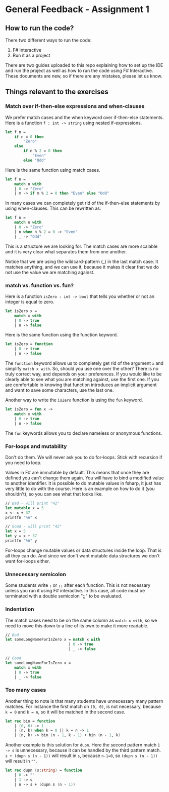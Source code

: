 # General Feedback - Assignment 1

## How to run the code?

There two different ways to run the code:
1. F# Interactive
2. Run it as a project

There are two guides uploaded to this repo explaining how to set up the IDE and run the project as well as how to run the code using F# Interactive. These documents are new, so if there are any mistakes, please let us know.

## Things relevant to the exercises

### Match over if-then-else expressions and when-clauses

We prefer match cases and the when keyword over if-then-else statements.
Here is a function `f : int -> string` using nested if-expressions.

```fsharp
let f n = 
    if n = 0 then 
        "Zero"
    else
        if n % 2 = 0 then
            "Even"
        else "Odd"
```

Here is the same function using match cases.

```fsharp
let f n =
    match n with
    | 0 -> "Zero"
    | m -> if m % 2 = 0 then "Even" else "Odd"
```

In many cases we can completely get rid of the if-then-else statements by using when-clauses. This can be rewritten as:

```fsharp
let f n =
    match n with
    | 0 -> "Zero"
    | n when n % 2 = 0 -> "Even"
    | _ -> "Odd"
```

This is a structure we are looking for. The match cases are more scalable and it is very clear what separates them from one another.

Notice that we are using the wildcard-pattern (_) in the last match case. It matches anything, and we can use it, because it makes it clear that we do not use the value we are matching against.

### match vs. function vs. fun?

Here is a function `isZero : int -> bool` that tells you whether or not an integer is equal to zero.

```fsharp
let isZero x = 
    match x with
    | 0 -> true
    | n -> false
```

Here is the same function using the function keyword.

```fsharp
let isZero = function
    | 0 -> true
    | n -> false
```

The `function` keyword allows us to completely get rid of the argument `x` and simplify `match x with`. So, should you use one over the other? There is no truly correct way, and depends on your preferences. If you would like to be clearly able to see what you are matching against, use the first one. If you are comfortable in knowing that function introduces an implicit argument and want to save some characters, use the last one.

Another way to write the `isZero` function is using the `fun` keyword.

```fsharp
let isZero = fun x ->
    match x with
    | 0 -> true
    | n -> false
```

The `fun` keywords allows you to declare nameless or anonymous functions.


### For-loops and mutability

Don't do them. We will never ask you to do for-loops. Stick with recursion if you need to loop.

Values in F# are immutable by default. This means that once they are defined you can't change them again. You will have to bind a modified value to another identifier. It is possible to do mutable values in fsharp, it just has very little to do with the course. Here is an example on how to do it (you shouldn't), so you can see what that looks like.

```fsharp
// Bad - will print "42"
let mutable x = 5
x <- x + 37
printfn "%A" x

// Good - will print "42"
let x = 5
let y = x + 37
printfn "%A" y
```

For-loops change mutable values or data structures inside the loop. That is all they can do. And since we don't want mutable data structures we don't want for-loops either.

### Unnecessary semicolon

Some students write `;` or `;;` after each function. This is not necessary unless you run it using F# interactive. In this case, all code must be terminated with a double semicolon ";;" to be evaluated.

### Indentation

The match cases need to be on the same column as `match x with`, so we need to move this down to a line of its own to make it more readable.

```fsharp
// Bad
let someLongNameForIsZero x = match x with
                            | 0 -> true
                            | _ -> false

// Good
let someLongNameForIsZero x = 
    match x with
    | 0 -> true
    | _ -> false
```

### Too many cases

Another thing to note is that many students have unnecessary many pattern matches. For instance the first match on `(0, 0)`, is not necessary, because `k = 0` and `k = n`, so it will be matched in the second case.

```fsharp
let rec bin = function
    | (0, 0) -> 1
    | (n, k) when k = 0 || k = n -> 1
    | (n, k) -> bin (n - 1, k - 1) + bin (n - 1, k)
```

Another example is this solution for `dupn`. Here the second pattern match `1 -> s` is unnecessary, because it can be handled by the third pattern match. `s + (dupn s (n - 1))` will result in `s`, because `n-1=0`, so `(dupn s (n - 1))` will result in `""`.

```fsharp
let rec dupn (s:string) = function
    | 0 -> ""
    | 1 -> s
    | n -> s + (dupn s (n - 1))
```

